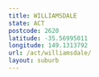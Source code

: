 ```yaml
---
title: WILLIAMSDALE
state: ACT
postcode: 2620
latitude: -35.56995011
longitude: 149.1313792
url: /act/williamsdale/
layout: suburb
---
```

